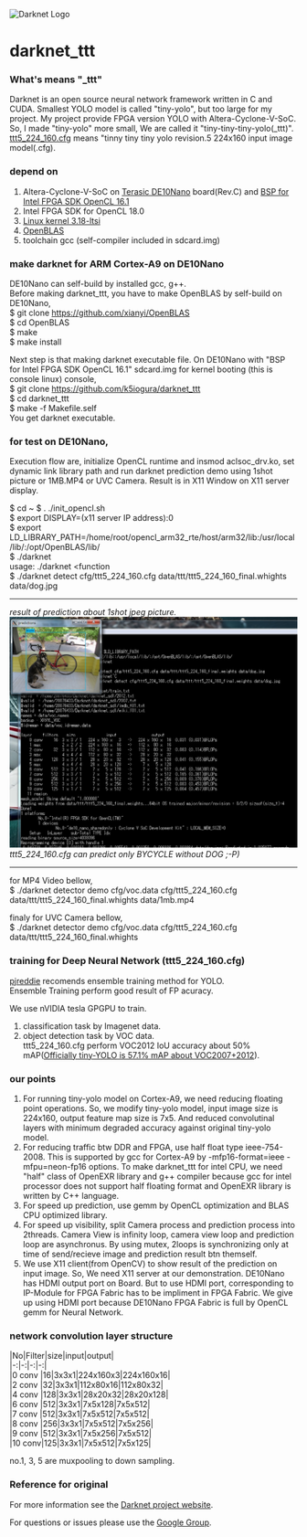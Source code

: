 ![Darknet Logo](http://pjreddie.com/media/files/darknet-black-small.png)

# darknet_ttt #
### What's means "_ttt"
Darknet is an open source neural network framework written in C and CUDA. Smallest YOLO model is called "tiny-yolo", but too large for my project. My project provide FPGA version YOLO with Altera-Cyclone-V-SoC.  
So, I made "tiny-yolo" more small, We are called it "tiny-tiny-tiny-yolo(_ttt)".  
[ttt5_224_160.cfg](https://github.com/k5iogura/darknet_ttt/blob/master/cfg/ttt5_224_160.cfg) means "tinny tiny tiny yolo revision.5 224x160 input image model(.cfg).

### depend on
1. Altera-Cyclone-V-SoC on [Terasic DE10Nano](https://www.terasic.com.tw/cgi-bin/page/archive.pl?Language=English&No=1046) board(Rev.C) and [BSP for Intel FPGA SDK OpenCL 16.1](https://www.terasic.com.tw/cgi-bin/page/archive.pl?Language=English&CategoryNo=205&No=1046&PartNo=4)  
2. Intel FPGA SDK for OpenCL 18.0  
3. [Linux kernel 3.18-ltsi](https://github.com/k5iogura/thinkoco-linux-socfpga)  
4. [OpenBLAS](https://github.com/xianyi/OpenBLAS)  
5. toolchain gcc (self-compiler included in sdcard.img)  

### make darknet for ARM Cortex-A9 on DE10Nano
DE10Nano can self-build by installed gcc, g++.  
Before making darknet_ttt, you have to make OpenBLAS by self-build on DE10Nano,  
$ git clone https://github.com/xianyi/OpenBLAS  
$ cd OpenBLAS  
$ make  
$ make install

Next step is that making darknet executable file.
On DE10Nano with "BSP for Intel FPGA SDK OpenCL 16.1" sdcard.img for kernel booting (this is console linux) console,  
$ git clone https://github.com/k5iogura/darknet_ttt  
$ cd darknet_ttt  
$ make -f Makefile.self  
You get darknet executable.

### for test on DE10Nano,  
Execution flow are, initialize OpenCL runtime and insmod aclsoc_drv.ko, set dynamic link library path and run darknet prediction demo using 1shot picture or 1MB.MP4 or UVC Camera.  Result is in X11 Window on X11 server display.

$ cd ~
$ . ./init_opencl.sh  
$ export DISPLAY=(x11 server IP address):0  
$ export LD_LIBRARY_PATH=/home/root/opencl_arm32_rte/host/arm32/lib:/usr/local/lib/:/opt/OpenBLAS/lib/  
$ ./darknet  
usage: ./darknet <function  
$ ./darknet detect cfg/ttt5_224_160.cfg data/ttt/ttt5_224_160_final.whights data/dog.jpg

***  
*result of prediction about 1shot jpeg picture.*
![running console and output image](files/detect_1file.jpeg)
*ttt5_224_160.cfg can predict only BYCYCLE without DOG ;-P)*
***

for MP4 Video bellow,  
$ ./darknet detector demo cfg/voc.data cfg/ttt5_224_160.cfg data/ttt/ttt5_224_160_final.whights data/1mb.mp4

finaly for UVC Camera bellow,  
$ ./darknet detector demo cfg/voc.data cfg/ttt5_224_160.cfg data/ttt/ttt5_224_160_final.whights

### training for Deep Neural Network (ttt5_224_160.cfg)
[pjreddie](https://pjreddie.com/darknet/yolov2/) recomends ensemble training method for YOLO.  
Ensemble Training perform good result of FP acuracy.

We use nVIDIA tesla GPGPU to train.
1. classification task by Imagenet data.
2. object detection task by VOC data.  
ttt5_224_160.cfg perform VOC2012 IoU accuracy about 50% mAP([Officially tiny-YOLO is 57.1% mAP about VOC2007+2012](https://pjreddie.com/darknet/yolov2/)).

### our points
1. For running tiny-yolo model on Cortex-A9, we need reducing floating point operations. So, we modify tiny-yolo model, input image size is 224x160, output feature map size is 7x5. And reduced convolutinal layers with minimum degraded  accuracy against original tiny-yolo model. 
2. For reducing traffic btw DDR and FPGA, use half float type ieee-754-2008. This is supported by gcc for Cortex-A9 by -mfp16-format=ieee -mfpu=neon-fp16 options.  To make darknet_ttt for intel CPU, we need "half" class of OpenEXR library and g++ compiler because gcc for intel processor does not support half floating format and OpenEXR library is written by C++ language.
3. For speed up prediction, use gemm by OpenCL optimization and BLAS CPU optimized library.
4. For speed up visibility, split Camera process and prediction process into 2threads. Camera View is infinity loop, camera view loop and prediction loop are asynchronus. By using mutex, 2loops is synchronizing only at time of send/recieve image and prediction result btn themself. 
5. We use X11 client(from OpenCV) to show result of the prediction on input image. So, We need X11 server at our demonstration. DE10Nano has HDMI output port on Board. But to use HDMI port, corresponding to IP-Module for FPGA Fabric has to be impliment in FPGA Fabric. We give up using HDMI port because DE10Nano FPGA Fabric is full by OpenCL gemm for Neural Network. 

### network convolution layer structure

|No|Filter|size|input|output|  
|-:|-:|-:|-:|  
|0 conv |16|3x3x1|224x160x3|224x160x16|  
|2 conv |32|3x3x1|112x80x16|112x80x32|  
|4 conv |128|3x3x1|28x20x32|28x20x128|  
|6 conv |512|3x3x1|7x5x128|7x5x512|  
|7 conv |512|3x3x1|7x5x512|7x5x512|  
|8 conv |256|3x3x1|7x5x512|7x5x256|  
|9 conv |512|3x3x1|7x5x256|7x5x512|  
|10 conv|125|3x3x1|7x5x512|7x5x125|  

no.1, 3, 5 are muxpooling to down sampling.
### Reference for original
For more information see the [Darknet project website](http://pjreddie.com/darknet).

For questions or issues please use the [Google Group](https://groups.google.com/forum/#!forum/darknet).
